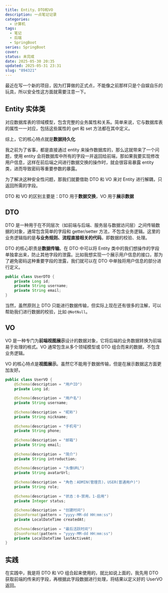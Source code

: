 ```yaml
---
title: Entity、DTO和VO
description: 一点笔记记录
categories:
  - 计算机
tags:
  - 笔记
  - 后端
  - SpringBoot
series: SpringBoot
cover: 
status: 未完成
date: 2025-05-30 20:35
updated: 2025-05-31 23:31
slug: "894321"
---
```


最近在写一个新的项目，因为打算做的正式点，不能像之前那样只是个自娱自乐的玩具，所以安全性这方面就需要注意一下。

## Entity 实体类

对应数据库表的领域模型，包含完整的业务属性和关系。简单来说，它与数据库表的属性一一对应，包括这些属性的 get 和 set 方法都在其中定义。

综上，它的核心特点就是**数据持久化**

我之前为了省事，都是直接通过 entity 来操作数据库的，那么这就带来了一个问题，使用 entity 会将数据库中所有的字段一并返回给前端，那如果我要实现修改用户信息，这样在前后端之间进行数据交换的操作时，就会很容易暴露 entity 类，进而导致密码等重要参数的暴露。

为了解决这种安全性问题，那我们就要借助 DTO 和 VO 来对 Entity 进行解耦，只返回所需的字段。

DTO 和 VO 的区别主要是：DTO 用于**数据交换**，VO 用于**展示数据**

## DTO

DTO 是一种用于在不同层次（如前端与后端、服务层与数据访问层）之间传输数据的对象，通常包含简单的字段和 getter/setter 方法，不包含业务逻辑。这里的业务逻辑指的是**与业务规则、流程直接相关的代码**，即数据的校验、处理。

DTO 的核心职责是**数据传输**。在 DTO 中可以将 Entity 类中的我们想操作的字段单独拿出来，防止其他字段的泄露。比如我想实现一个展示用户信息的接口，那为了避免密码这种重要字段的泄露，我们就可以在 DTO 中单独将用户信息的部分进行定义。

```java title="UserDTO"
public class UserDTO {
    private Long id;
    private String username;
    private String email;
}
```

当然，虽然原则上 DTO 只能进行数据传输，但实际上现在还有很多的注解，可以帮助我们进行数据的校验，比如 `@NotNull`。

## VO

VO 是一种专门为**前端视图展示**设计的数据对象，它将后端的业务数据转换为前端易于处理的格式。VO 通常包含从多个领域模型或 DTO 组合而来的数据，不包含业务逻辑。

VO 的核心特点是**视图展示**。虽然它不能用于数据传输，但是在展示数据这方面更加友好。

```java title="UserVO"
public class UserVO {  
    @Schema(description = "用户ID")  
    private Long id;  
  
    @Schema(description = "用户名")  
    private String username;  
  
    @Schema(description = "昵称")  
    private String nickname;  
  
    @Schema(description = "手机号")  
    private String phone;  
  
    @Schema(description = "邮箱")  
    private String email;  
  
    @Schema(description = "简介")  
    private String introduction;  
  
    @Schema(description = "头像URL")  
    private String avatarUrl;  
  
    @Schema(description = "角色：ADMIN(管理员)，USER(普通用户)")  
    private String role;  
  
    @Schema(description = "状态：0-禁用，1-启用")  
    private Integer status;  
  
    @Schema(description = "创建时间")  
    @JsonFormat(pattern = "yyyy-MM-dd HH:mm:ss")  
    private LocalDateTime createdAt;  
  
    @Schema(description = "最后活跃时间")  
    @JsonFormat(pattern = "yyyy-MM-dd HH:mm:ss")  
    private LocalDateTime lastActiveAt;  
}
```

## 实践

在实践中，我是将 DTO 和 VO 组合起来使用的，就比如说上面的，我先用 DTO 获取前端的传来的字段，再根据此字段数据进行处理，将结果以定义好的 UserVO 返回。
